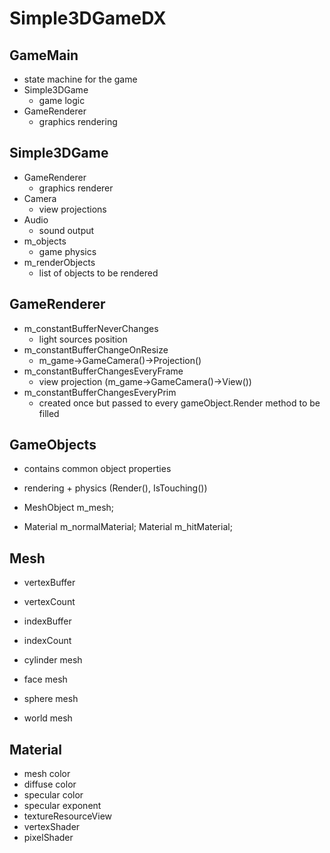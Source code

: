 # Simple3DGameDX
## GameMain
  - state machine for the game
  - Simple3DGame
    - game logic
  - GameRenderer
    - graphics rendering

## Simple3DGame
  - GameRenderer
    - graphics renderer
  - Camera
    - view projections
  - Audio
    - sound output
  - m_objects
    - game physics
  - m_renderObjects
    - list of objects to be rendered

## GameRenderer

  - m_constantBufferNeverChanges
    - light sources position
  - m_constantBufferChangeOnResize
    - m_game->GameCamera()->Projection()
  - m_constantBufferChangesEveryFrame
    - view projection (m_game->GameCamera()->View())
  - m_constantBufferChangesEveryPrim
    - created once but passed to every gameObject.Render method to be filled

## GameObjects
  - contains common object properties
  - rendering + physics (Render(), IsTouching())

  - MeshObject m_mesh;
  - Material m_normalMaterial;
    Material m_hitMaterial;

## Mesh

  - vertexBuffer
  - vertexCount
  - indexBuffer
  - indexCount

  - cylinder mesh
  - face mesh
  - sphere mesh
  - world mesh

## Material

  - mesh color
  - diffuse color
  - specular color
  - specular exponent
  - textureResourceView
  - vertexShader
  - pixelShader